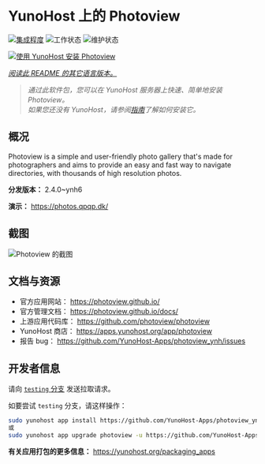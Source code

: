 <!--
注意：此 README 由 <https://github.com/YunoHost/apps/tree/master/tools/readme_generator> 自动生成
请勿手动编辑。
-->

# YunoHost 上的 Photoview

[![集成程度](https://apps.yunohost.org/badge/integration/photoview)](https://ci-apps.yunohost.org/ci/apps/photoview/)
![工作状态](https://apps.yunohost.org/badge/state/photoview)
![维护状态](https://apps.yunohost.org/badge/maintained/photoview)

[![使用 YunoHost 安装 Photoview](https://install-app.yunohost.org/install-with-yunohost.svg)](https://install-app.yunohost.org/?app=photoview)

*[阅读此 README 的其它语言版本。](./ALL_README.md)*

> *通过此软件包，您可以在 YunoHost 服务器上快速、简单地安装 Photoview。*  
> *如果您还没有 YunoHost，请参阅[指南](https://yunohost.org/install)了解如何安装它。*

## 概况

Photoview is a simple and user-friendly photo gallery that's made for photographers and aims to provide an easy and fast way to navigate directories, with thousands of high resolution photos.


**分发版本：** 2.4.0~ynh6

**演示：** <https://photos.qpqp.dk/>

## 截图

![Photoview 的截图](./doc/screenshots/screenshot.png)

## 文档与资源

- 官方应用网站： <https://photoview.github.io/>
- 官方管理文档： <https://photoview.github.io/docs/>
- 上游应用代码库： <https://github.com/photoview/photoview>
- YunoHost 商店： <https://apps.yunohost.org/app/photoview>
- 报告 bug： <https://github.com/YunoHost-Apps/photoview_ynh/issues>

## 开发者信息

请向 [`testing` 分支](https://github.com/YunoHost-Apps/photoview_ynh/tree/testing) 发送拉取请求。

如要尝试 `testing` 分支，请这样操作：

```bash
sudo yunohost app install https://github.com/YunoHost-Apps/photoview_ynh/tree/testing --debug
或
sudo yunohost app upgrade photoview -u https://github.com/YunoHost-Apps/photoview_ynh/tree/testing --debug
```

**有关应用打包的更多信息：** <https://yunohost.org/packaging_apps>
